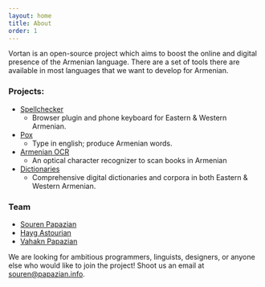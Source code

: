```yaml
---
layout: home
title: About
order: 1
---
```


Vortan is an open-source project which aims to boost the online and digital presence of
the Armenian language. There are a set of tools there are available in most
languages that we want to develop for Armenian.

### Projects:

* [Spellchecker](spellchecker)
  * Browser plugin and phone keyboard for Eastern & Western Armenian.
* [Pox](pox)
  * Type in english; produce Armenian words.
* [Armenian OCR](ocr)
  * An optical character recognizer to scan books in Armenian
* [Dictionaries](dictionaries)
  * Comprehensive digital dictionaries and corpora in both Eastern & Western Armenian.

### Team

* [Souren Papazian](https://github.com/sourenp)
* [Hayg Astourian](https://github.com/copacetic)
* [Vahakn Papazian](https://github.com/vahaknp)

We are looking for ambitious programmers, linguists, designers, or anyone else who would like to join the project!
Shoot us an email at [souren@papazian.info](mailto:souren@papazian.info).

